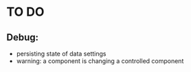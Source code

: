 # TO DO

## Debug:
- persisting state of data settings 
- warning: a component is changing a controlled component
